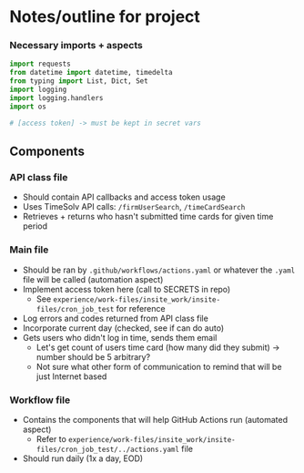 # Notes/outline for project

### Necessary imports + aspects
```python
import requests
from datetime import datetime, timedelta
from typing import List, Dict, Set
import logging
import logging.handlers
import os

# [access token] -> must be kept in secret vars
```

## Components
### API class file
- Should contain API callbacks and access token usage
- Uses TimeSolv API calls: `/firmUserSearch`, `/timeCardSearch`
- Retrieves + returns who hasn't submitted time cards for given time period

### Main file
- Should be ran by `.github/workflows/actions.yaml` or whatever the `.yaml` file will be called (automation aspect)
- Implement access token here (call to SECRETS in repo)
    - See `experience/work-files/insite_work/insite-files/cron_job_test` for reference 
- Log errors and codes returned from API class file
- Incorporate current day (checked, see if can do auto)
- Gets users who didn't log in time, sends them email
    - Let's get count of users time card (how many did they submit) -> number should be 5 arbitrary?
    - Not sure what other form of communication to remind that will be just Internet based

### Workflow file
- Contains the components that will help GitHub Actions run (automated aspect)
    - Refer to `experience/work-files/insite_work/insite-files/cron_job_test/../actions.yaml` file
- Should run daily (1x a day, EOD)
